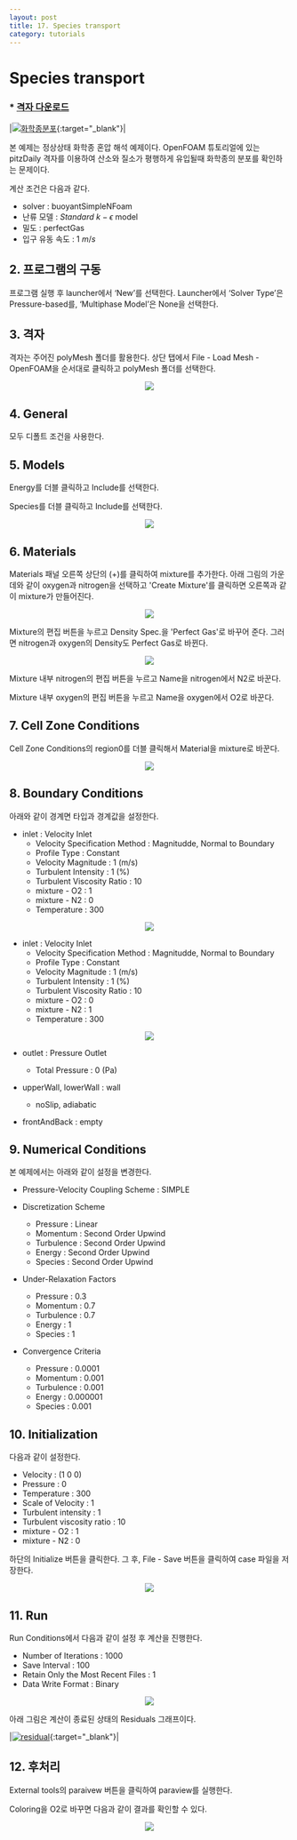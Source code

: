 ```yaml
---
layout: post
title: 17. Species transport
category: tutorials
---
```


# Species transport 

### * [격자 다운로드](https://drive.google.com/file/d/1sDcHeUHm-75ncU0OFG4O7xQHAxy2Vufj/view?usp=sharing)

|[![화학종분포](https://github.com/nextfoam/baram-pages/raw/main/screenshots/species/intro.png "화학종분포 (중) Sct=0.7,(하) Sct=0.1")](https://github.com/nextfoam/baram-pages/raw/main/screenshots/species/intro.png){:target="_blank"}|

본 예제는 정상상태 화학종 혼압 해석 예제이다. OpenFOAM 튜토리얼에 있는 pitzDaily 격자를 이용하여 산소와 질소가 평행하게 유입될때 화학종의 분포를 확인하는 문제이다. 

계산 조건은 다음과 같다. 

+ solver : buoyantSimpleNFoam 
+ 난류 모델 : $Standard$ $k-\epsilon$ model
+ 밀도 : perfectGas
+ 입구 유동 속도 : 1 $m/s$

## 2. 프로그램의 구동

프로그램 실행 후 launcher에서 ‘New’를 선택한다. Launcher에서 ‘Solver Type’은 Pressure-based를, ‘Multiphase Model’은 None을 선택한다.


## 3. 격자

격자는 주어진 polyMesh 폴더를 활용한다. 상단 탭에서 File - Load Mesh - OpenFOAM을 순서대로 클릭하고 polyMesh 폴더를 선택한다.

<p align='center'>
    <img src="https://github.com/nextfoam/baram-pages/raw/main/screenshots/species/mesh.png"><br>
</p>

## 4. General

모두 디폴트 조건을 사용한다.


## 5. Models

Energy를 더블 클릭하고 Include를 선택한다.

Species를 더블 클릭하고 Include를 선택한다.

<p align='center'>
    <img src="https://github.com/nextfoam/baram-pages/raw/main/screenshots/species/models.png"><br>
</p>

## 6. Materials

Materials 패널 오른쪽 상단의 (+)를 클릭하여 mixture를 추가한다. 아래 그림의 가운데와 같이 oxygen과 nitrogen을 선택하고 'Create Mixture'를 클릭하면 오른쪽과 같이 mixture가 만들어진다.

<p align='center'>
    <img src="https://github.com/nextfoam/baram-pages/raw/main/screenshots/pic/material-maxture.png"><br>
</p>

Mixture의 편집 버튼을 누르고 Density Spec.을 'Perfect Gas'로 바꾸어 준다. 그러면 nitrogen과 oxygen의 Density도 Perfect Gas로 바뀐다.


<p align='center'>
    <img src="https://github.com/nextfoam/baram-pages/raw/main/screenshots/species/mixture-prop.png"><br>
</p>

Mixture 내부 nitrogen의 편집 버튼을 누르고 Name을 nitrogen에서 N2로 바꾼다.

Mixture 내부 oxygen의 편집 버튼을 누르고 Name을 oxygen에서 O2로 바꾼다.


## 7. Cell Zone Conditions

Cell Zone Conditions의 region0를 더블 클릭해서 Material을 mixture로 바꾼다.

<p align='center'>
    <img src="https://github.com/nextfoam/baram-pages/raw/main/screenshots/species/cellZone.png"><br>
</p>

## 8. Boundary Conditions

아래와 같이 경계면 타입과 경계값을 설정한다.

+ inlet : Velocity Inlet
    + Velocity Specification Method : Magnitudde, Normal to Boundary
    + Profile Type : Constant
    + Velocity Magnitude : 1 (m/s)
    + Turbulent Intensity : 1 (%)
    + Turbulent Viscosity Ratio : 10
    + mixture - O2 : 1
    + mixture - N2 : 0
    + Temperature : 300

<p align='center'>
    <img src="https://github.com/nextfoam/baram-pages/raw/main/screenshots/species/inletBC.png"><br>
</p>

+ inlet : Velocity Inlet
    + Velocity Specification Method : Magnitudde, Normal to Boundary
    + Profile Type : Constant
    + Velocity Magnitude : 1 (m/s)
    + Turbulent Intensity : 1 (%)
    + Turbulent Viscosity Ratio : 10
    + mixture - O2 : 0
    + mixture - N2 : 1
    + Temperature : 300

<p align='center'>
    <img src="https://github.com/nextfoam/baram-pages/raw/main/screenshots/species/verticalBC.png"><br>
</p>


+ outlet : Pressure Outlet
  + Total Pressure : 0 (Pa)

+ upperWall, lowerWall : wall
  + noSlip, adiabatic

+ frontAndBack : empty


## 9. Numerical Conditions

본 예제에서는 아래와 같이 설정을 변경한다.

+ Pressure-Velocity Coupling Scheme : SIMPLE

+ Discretization Scheme
    + Pressure : Linear
    + Momentum : Second Order Upwind
    + Turbulence : Second Order Upwind
    + Energy : Second Order Upwind
    + Species : Second Order Upwind

+ Under-Relaxation Factors
    + Pressure : 0.3
    + Momentum : 0.7
    + Turbulence : 0.7
    + Energy : 1
    + Species : 1

+ Convergence Criteria
    + Pressure : 0.0001
    + Momentum : 0.001
    + Turbulence : 0.001
    + Energy : 0.000001
    + Species : 0.001



## 10. Initialization

다음과 같이 설정한다.

+ Velocity : (1 0 0)
+ Pressure : 0
+ Temperature : 300
+ Scale of Velocity : 1
+ Turbulent intensity : 1
+ Turbulent viscosity ratio : 10
+ mixture - O2 : 1
+ mixture - N2 : 0

하단의 Initialize 버튼을 클릭한다. 그 후, File - Save 버튼을 클릭하여 case 파일을 저장한다. 

<p align='center'>
    <img src="https://github.com/nextfoam/baram-pages/raw/main/screenshots/species/init.png"><br>
</p>

## 11. Run

Run Conditions에서 다음과 같이 설정 후 계산을 진행한다.

+ Number of Iterations : 1000
+ Save Interval : 100
+ Retain Only the Most Recent Files : 1
+ Data Write Format : Binary

<p align='center'>
    <img src="https://github.com/nextfoam/baram-pages/raw/main/screenshots/fan/runCondition.png"><br>
</p>

아래 그림은 계산이 종료된 상태의 Residuals 그래프이다.

|[![residual](https://github.com/nextfoam/baram-pages/raw/main/screenshots/species/run.png "residual")](https://github.com/nextfoam/baram-pages/raw/main/screenshots/species/run.png){:target="_blank"}|


## 12. 후처리

External tools의 paraivew 버튼을 클릭하여 paraview를 실행한다.

Coloring을 O2로 바꾸면 다음과 같이 결과를 확인할 수 있다.

<p align='center'>
    <img src="https://github.com/nextfoam/baram-pages/raw/main/screenshots/species/pv1.png"><br>
</p>
